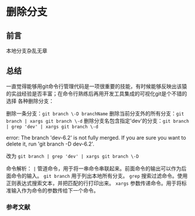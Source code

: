 # 删除分支

## 前言

本地分支杂乱无章

## 总结

一直觉得能够用git命令行管理代码是一项很重要的技能，有时候能够反映出该猿的实战经验是否丰富；在命令行熟练后再用开发工具集成的可视化git是个不错的选择
各种删除分支：

删除一条分支：`git branch \-D branchName`
删除当前分支外的所有分支：`git branch | xargs git branch \-d`
删除分支名包含指定'dev'的分支：`git branch | grep 'dev' | xargs git branch \-d`

error: The branch 'dev-6.2' is not fully merged.
If you are sure you want to delete it, run 'git branch -D dev-6.2'.

改为 `git branch | grep 'dev' | xargs git branch \-D`

命令解析：
`|`
管道命令，用于将一串命令串联起来。前面命令的输出可以作为后面命令的输入。
`git branch`
用于列出本地所有分支。
`grep`
搜索过滤命令。使用正则表达式搜索文本，并把匹配的行打印出来。
`xargs`
参数传递命令。用于将标准输入作为命令的参数传给下一个命令。

### 参考文献
